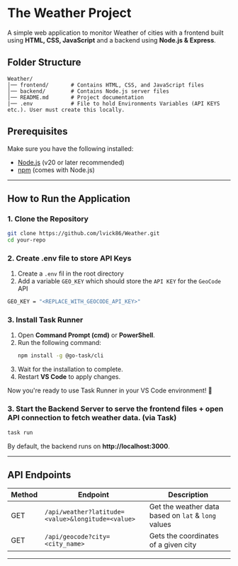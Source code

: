# The Weather Project

A simple web application to monitor Weather of cities with a frontend built using **HTML, CSS, JavaScript** and a backend using **Node.js & Express**.

## Folder Structure
```
Weather/
│── frontend/       # Contains HTML, CSS, and JavaScript files
│── backend/        # Contains Node.js server files
│── README.md       # Project documentation
|── .env            # File to hold Environments Variables (API KEYS etc.). User must create this locally.
```

## Prerequisites
Make sure you have the following installed:
- [Node.js](https://nodejs.org/) (v20 or later recommended)
- [npm](https://www.npmjs.com/) (comes with Node.js)

---

## How to Run the Application
### 1. Clone the Repository
```sh
git clone https://github.com/lvick86/Weather.git
cd your-repo
```

### 2. Create .env file to store API Keys
1. Create a `.env` fil in the root directory
2. Add a variable `GEO_KEY` which should store the `API KEY` for the `GeoCode` API
```sh
GEO_KEY = "<REPLACE_WITH_GEOCODE_API_KEY>"
```

### 3. Install Task Runner 

1. Open **Command Prompt (cmd)** or **PowerShell**.
2. Run the following command:
   ```sh
   npm install -g @go-task/cli
   ```
3. Wait for the installation to complete.
4. Restart **VS Code** to apply changes.

Now you're ready to use Task Runner in your VS Code environment! 🚀


### 3. Start the Backend Server to serve the frontend files + open API connection to fetch weather data. (via Task)
```sh
task run
```
By default, the backend runs on **http://localhost:3000**.

---

## API Endpoints
| Method | Endpoint         | Description         |
|--------|----------------|--------------------|
| GET    | `/api/weather?latitude=<value>&longitude=<value>`    | Get the weather data based on `lat` & `long` values |
| GET    | `/api/geocode?city=<city_name>`    | Gets the coordinates of a given city

---

